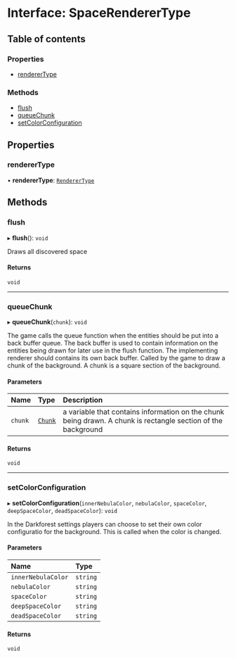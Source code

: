 # Interface: SpaceRendererType

## Table of contents

### Properties

- [rendererType](SpaceRendererType.md#renderertype)

### Methods

- [flush](SpaceRendererType.md#flush)
- [queueChunk](SpaceRendererType.md#queuechunk)
- [setColorConfiguration](SpaceRendererType.md#setcolorconfiguration)

## Properties

### rendererType

• **rendererType**: [`RendererType`](../README.md#renderertype-1)

## Methods

### flush

▸ **flush**(): `void`

Draws all discovered space

#### Returns

`void`

___

### queueChunk

▸ **queueChunk**(`chunk`): `void`

The game calls the queue function when the entities should be put into a back buffer queue.
The back buffer is used to contain information on the entities being drawn for later use in the flush function.
The implementing renderer should contains its own back buffer.
Called by the game to draw a chunk of the background. A chunk is a square section of the background.

#### Parameters

| Name | Type | Description |
| :------ | :------ | :------ |
| `chunk` | [`Chunk`](Chunk.md) | a variable that contains information on the chunk being drawn. A chunk is rectangle section of the background |

#### Returns

`void`

___

### setColorConfiguration

▸ **setColorConfiguration**(`innerNebulaColor`, `nebulaColor`, `spaceColor`, `deepSpaceColor`, `deadSpaceColor`): `void`

In the Darkforest settings players can choose to set their own color configuratio for the background. This is called when the color is changed.

#### Parameters

| Name | Type |
| :------ | :------ |
| `innerNebulaColor` | `string` |
| `nebulaColor` | `string` |
| `spaceColor` | `string` |
| `deepSpaceColor` | `string` |
| `deadSpaceColor` | `string` |

#### Returns

`void`
